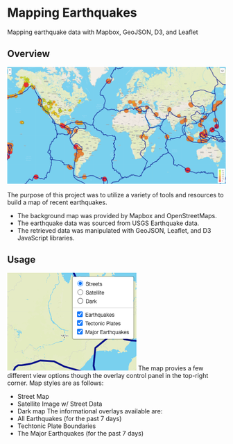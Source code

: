 # Mapping Earthquakes
Mapping earthquake data with Mapbox, GeoJSON, D3, and Leaflet

## Overview
![Overview Map of Recent Earthquakes](Earthquake_Challenge/images/global_map.png)

The purpose of this project was to utilize a variety of tools and resources to build a map of recent earthquakes.
- The background map was provided by Mapbox and OpenStreetMaps.
- The earthquake data was sourced from USGS Earthquake data.
- The retrieved data was manipulated with GeoJSON, Leaflet, and D3 JavaScript libraries.

## Usage
![Layer controls](Earthquake_Challenge/images/layer_menu.png)
The map provies a few different view options though the overlay control panel in the top-right corner.
Map styles are as follows:
- Street Map
- Satellite Image w/ Street Data
- Dark map
The informational overlays available are:
- All Earthquakes (for the past 7 days)
- Techtonic Plate Boundaries
- The Major Earthquakes (for the past 7 days)